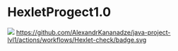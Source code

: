 # HexletProgect1.0
<a href="https://codeclimate.com/github/codeclimate/codeclimate/maintainability"><img src="https://api.codeclimate.com/v1/badges/a99a88d28ad37a79dbf6/maintainability" /></a>
https://github.com/AlexandrKananadze/java-project-lvl1/actions/workflows/Hexlet-check/badge.svg

